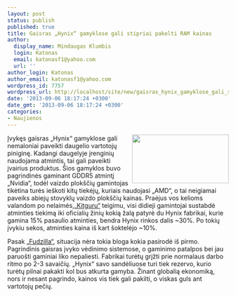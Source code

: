 ```yaml
---
layout: post
status: publish
published: true
title: Gaisras „Hynix“ gamyklose gali stipriai pakelti RAM kainas
author:
  display_name: Mindaugas Klumbis
  login: Katonas
  email: katonasf1@yahoo.com
  url: ''
author_login: Katonas
author_email: katonasf1@yahoo.com
wordpress_id: 7757
wordpress_url: http://localhost/site/new/gaisras_hynix_gamyklose_gali_stipriai_pakelti_ram_kainas/
date: '2013-09-06 18:17:24 +0300'
date_gmt: '2013-09-06 18:17:24 +0300'
categories:
- Naujienos
---
```

<p>
	<a href="http://technews.lt/userfiles/hynix fire(1).jpg"><img alt="" src="http://technews.lt/userfiles/hynix fire(1).jpg" style="width: 220px; height: 111px; float: right;" /></a>Įvykęs gaisras &bdquo;Hynix&ldquo; gamyklose gali nemaloniai paveikti daugelio vartotojų piniginę. Kadangi daugelyje įrenginių naudojama atmintis, tai gali paveikti įvairius produktus. &Scaron;ios gamyklos buvo pagrindinės gaminant GDDR5 atmintį &bdquo;Nvidia&ldquo;, todėl vaizdo plok&scaron;čių gamintojas tikėtina turės ie&scaron;koti kitų tiekėjų, kuriais naudojasi &bdquo;AMD&ldquo;, o tai neigiamai paveiks abiejų stovyklų vaizdo plok&scaron;čių kainas. Praėjus vos kelioms valandom po nelaimės,<a href="http://www.kitguru.net/components/memory/faith/hynix-fabs-on-fire-after-chemical-explosion/">&bdquo;Kitguru&ldquo;</a>&nbsp;teigimu, visi didieji gamintojai sustabdė atminties tiekimą iki oficialių žinių kokią žalą patyrė du Hynix fabrikai, kurie gamina 15% pasaulio atminties, bendra Hynix rinkos dalis ~30%. Po tokių įvykiu sekos, atminties kaina i&scaron; kart &scaron;oktelėjo ~10%.</p>
<p>
	Pasak&nbsp;<a href="http://www.fudzilla.com/home/item/32419-hynix-fab-could-be-back-in-business-in-two-weeks">&bdquo;Fudzilla&ldquo;</a>, situacija nėra tokia bloga kokia pasirodė i&scaron; pirmo. Pagrindinis gaisras įvyko vėdinimo sistemose, o gaminimo patalpos bei jau paruo&scaron;ti gaminiai liko nepaliesti. Fabrikai turėtų grįžti prie normalaus darbo ritmo po 2-3 savaičių. &bdquo;Hynix&ldquo; savo sandėliuose turi tiek rezervo, kurio turėtų pilnai pakakti kol bus atkurta gamyba. Žinant globalią ekonomiką, nors ir nesant pagrindo, kainos vis tiek gali pakilti, o viskas guls ant vartotojų pečių.</p>
